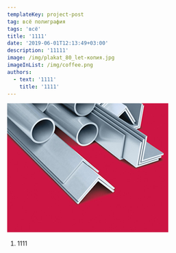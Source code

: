 ```yaml
---
templateKey: project-post
tag: всё полиграфия
tags: 'всё'
title: '1111'
date: '2019-06-01T12:13:49+03:00'
description: '11111'
image: /img/plakat_80_let-копия.jpg
imageInList: /img/coffee.png
authors:
  - text: '1111'
    title: '1111'
---
```

![](/img/advertising1.jpg)

1. 1111
